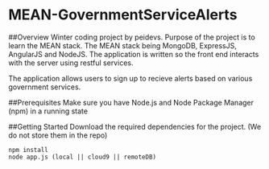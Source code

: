 MEAN-GovernmentServiceAlerts
============================

##Overview
Winter coding project by peidevs. Purpose of the project is to learn the MEAN stack. The MEAN stack being MongoDB, ExpressJS, AngularJS and NodeJS. The application is written so the front end interacts with the server using restful services.

The application allows users to sign up to recieve alerts based on various government services.

##Prerequisites
Make sure you have Node.js and Node Package Manager (npm) in a running state

##Getting Started
Download the required dependencies for the project. (We do not store them in the repo)
```
npm install
node app.js (local || cloud9 || remoteDB)
```

